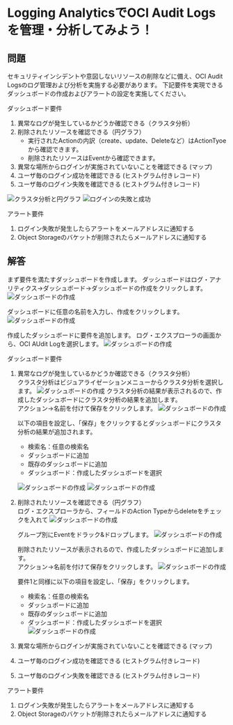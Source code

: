 # Logging AnalyticsでOCI Audit Logsを管理・分析してみよう！


## 問題
セキュリティインシデントや意図しないリソースの削除などに備え、OCI Audit Logsのログ管理および分析を実施する必要があります。
下記要件を実現できるダッシュボードの作成およびアラートの設定を実施してください。

ダッシュボード要件
1. 異常なログが発生しているかどうか確認できる（クラスタ分析）
2. 削除されたリソースを確認できる（円グラフ）
    - 実行されたActionの内訳（create、update、Deleteなど）はActionTyoeから確認できます。
    - 削除されたリソースはEventから確認できます。
4. 異常な場所からログインが実施されていないことを確認できる (マップ)
5. ユーザ毎のログイン成功を確認できる (ヒストグラム付きレコード)
6. ユーザ毎のログイン失敗を確認できる (ヒストグラム付きレコード)

![クラスタ分析と円グラフ](images/LA-Audit/LA-Audit2.png "クラスタ分析と円グラフ")
![ログインの失敗と成功](images/LA-Audit/LA-Audit3.png "ログインの失敗と成功")

アラート要件
1. ログイン失敗が発生したらアラートをメールアドレスに通知する
2. Object Storageのバケットが削除されたらメールアドレスに通知する

## 解答
まず要件を満たすダッシュボードを作成します。
ダッシュボードはログ・アナリティクス→ダッシュボード→ダッシュボードの作成をクリックします。
![ダッシュボードの作成](images/LA-Audit/LA-Audit4.png "ダッシュボードの作成")

ダッシュボードに任意の名前を入力し、作成をクリックします。
![ダッシュボードの作成](images/LA-Audit/LA-Audit5.png "ダッシュボードの作成")

作成したダッシュボードに要件を追加します。
ログ・エクスプローラの画面から、OCI AUdit Logを選択します。
![ダッシュボードの作成](images/LA-Audit/LA-Audit6.png "ダッシュボードの作成")

ダッシュボード要件
1. 異常なログが発生しているかどうか確認できる（クラスタ分析）<br>
   クラスタ分析はビジュアライゼーションメニューからクラスタ分析を選択します。
   ![ダッシュボードの作成](images/LA-Audit/LA-Audit7.png "ダッシュボードの作成")
   クラスタ分析の結果が表示されるので、作成したダッシュボードにクラスタ分析の結果を追加します。<br>
   アクション→名前を付けて保存をクリックします。
   ![ダッシュボードの作成](images/LA-Audit/LA-Audit8.png "ダッシュボードの作成")
   
   以下の項目を設定し、「保存」をクリックするとダッシュボードにクラスタ分析の結果が追加されます。
    - 検索名：任意の検索名
    - ダッシュボードに追加
    - 既存のダッシュボードに追加
    - ダッシュボード：作成したダッシュボードを選択
    
   ![ダッシュボードの作成](images/LA-Audit/LA-Audit9.png)
   ![ダッシュボードの作成](images/LA-Audit/LA-Audit14.png)
   

3. 削除されたリソースを確認できる（円グラフ）<br>
   ログ・エクスプローラから、フィールドのAction Typeからdeleteをチェックを入れて
   ![ダッシュボードの作成](images/LA-Audit/LA-Audit10.png)
   
   グループ別にEventをドラック&ドロップします。
   ![ダッシュボードの作成](images/LA-Audit/LA-Audit11.png)
   
   削除されたリソースが表示されるので、作成したダッシュボードに追加します。<br>
   アクション→名前を付けて保存をクリックします。
   ![ダッシュボードの作成](images/LA-Audit/LA-Audit13.png)
   
   要件1と同様に以下の項目を設定し、「保存」をクリックします。
    - 検索名：任意の検索名
    - ダッシュボードに追加
    - 既存のダッシュボードに追加
    - ダッシュボード：作成したダッシュボードを選択
   ![ダッシュボードの作成](images/LA-Audit/LA-Audit12.png)
   
   

4. 異常な場所からログインが実施されていないことを確認できる (マップ)

5. ユーザ毎のログイン成功を確認できる (ヒストグラム付きレコード)

6. ユーザ毎のログイン失敗を確認できる (ヒストグラム付きレコード)

アラート要件
1. ログイン失敗が発生したらアラートをメールアドレスに通知する
2. Object Storageのバケットが削除されたらメールアドレスに通知する
